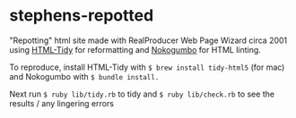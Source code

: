 # stephens-repotted

"Repotting" html site made with RealProducer Web Page Wizard circa 2001 using [HTML-Tidy](http://www.html-tidy.org/) for reformatting and [Nokogumbo](https://github.com/rubys/nokogumbo) for HTML linting.

To reproduce, install HTML-Tidy with `$ brew install tidy-html5` (for mac) and Nokogumbo with `$ bundle install.`

Next run `$ ruby lib/tidy.rb` to tidy and `$ ruby lib/check.rb` to see the results / any lingering errors
